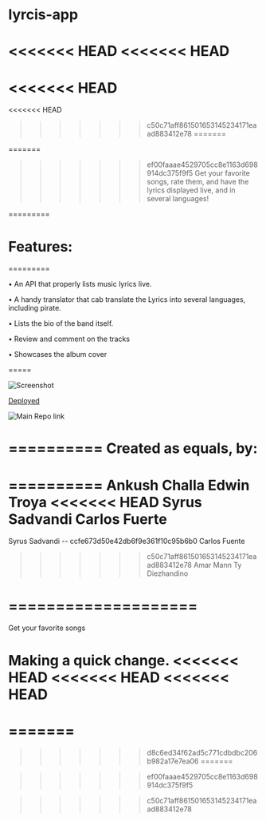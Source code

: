# lyrcis-app
<<<<<<< HEAD
<<<<<<< HEAD
=======
<<<<<<< HEAD
=======

<<<<<<< HEAD
>>>>>>> c50c71aff861501653145234171eaad883412e78
=======

=======
>>>>>>> ef00faaae4529705cc8e1163d698914dc375f9f5
Get your favorite songs, rate them, and have the lyrics displayed live, and in several languages!

=========

Features:
==
=========

• An API that properly lists music lyrics live.

• A handy translator that cab translate the Lyrics into several languages, including pirate.

• Lists the bio of the band itself.

• Review and comment on the tracks

• Showcases the album cover 


=====

![Screenshot]()

[Deployed]()

![Main Repo link](https://github.com/ETroya/lyrcis-app)

==========
Created as equals, by:
======
==========
Ankush Challa 
Edwin Troya
<<<<<<< HEAD
Syrus Sadvandi
Carlos Fuerte
=======
Syrus Sadvandi -- ccfe673d50e42db6f9e361f10c95b6b0
Carlos Fuente
>>>>>>> c50c71aff861501653145234171eaad883412e78
Amar Mann 
Ty Diezhandino

====================
=======
Get your favorite songs

Making a quick change. 
<<<<<<< HEAD
<<<<<<< HEAD
<<<<<<< HEAD
=======
=======
=======
>>>>>>> d8c6ed34f62ad5c771cdbdbc206b982a17e7ea06
=======

>>>>>>> ef00faaae4529705cc8e1163d698914dc375f9f5

>>>>>>> c50c71aff861501653145234171eaad883412e78
